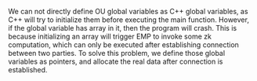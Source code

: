 We can not directly define OU global variables as C++ global variables, as C++ will try to initialize them before executing the main function.
However, if the global variable has array in it, then the program will crash. This is because initializing an array will trigger EMP to invoke some zk computation, which can only be executed after establishing connection between two parties.
To solve this problem, we define those global variables as pointers, and allocate the real data after connection is established.